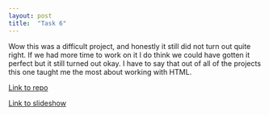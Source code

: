 ```yaml
---
layout: post
title:  "Task 6"
---
```

Wow this was a difficult project, and honestly it still did not turn out quite right. If we had more time to work on it I do think we could have gotten it perfect but it still turned out okay. I have to say that out of all of the projects this one taught me the most about working with HTML.

[Link to repo](https://github.com/NimBreitenfeld/task-6-Pudu)

[Link to slideshow](https://nimbreitenfeld.github.io/task-6-Pudu)